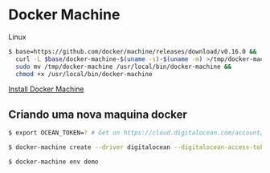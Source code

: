 # Docker Machine

Linux
```sh
$ base=https://github.com/docker/machine/releases/download/v0.16.0 &&
  curl -L $base/docker-machine-$(uname -s)-$(uname -m) >/tmp/docker-machine &&
  sudo mv /tmp/docker-machine /usr/local/bin/docker-machine &&
  chmod +x /usr/local/bin/docker-machine
```

[Install Docker Machine](https://docs.docker.com/machine/install-machine/)

## Criando uma nova maquina docker

```bash
$ export OCEAN_TOKEN=? # Get on https://cloud.digitalocean.com/account/api/tokens

$ docker-machine create --driver digitalocean --digitalocean-access-token=$OCEAN_TOKEN demo

$ docker-machine env demo
```
